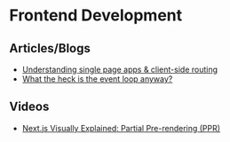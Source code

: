 # Frontend Development

## Articles/Blogs
- [Understanding single page apps & client-side routing](https://bholmes.dev/blog/spas-clientside-routing/)
- [What the heck is the event loop anyway?](https://www.youtube.com/watch?v=8aGhZQkoFbQ)
## Videos
- [Next.js Visually Explained: Partial Pre-rendering (PPR)](https://www.youtube.com/watch?v=MTcPrTIBkpA&t)

